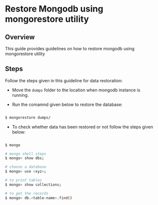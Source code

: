 # Restore Mongodb using mongorestore utility

## Overview

This guide provides guidelines on how to restore mongodb using mongorestore utility

## Steps

Follow the steps given in this guideline for data restoration:

* Move the `dumps` folder to the location when mongodb instance is running.

* Run the comamnd given below to restore the database:

```bash

$ mongorestore dumps/
```

* To check whether data has been restored or not follow the steps given below:
```bash

$ mongo

# mongo shell steps
$ mongo> show dbs;

# choose a database
$ mongo> use <xyz>;

# to print tables
$ mongo> show collections;

# to get the records
$ mongo> db.<table-name>.find()
 
```

